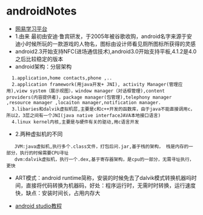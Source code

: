 # androidNotes

* [网易学习平台](http://study.163.com/category/android?utm_source=baidu&utm_medium=cpc&utm_campaign=affiliate&utm_term=IT-213&utm_content=SEM)
* 1.由来
   最初由安迪·鲁宾研发，于2005年被谷歌收购，android名字来源于安迪小时候所玩的一款游戏的人物名，图标由设计师看见厕所图标所获得的灵感
* android2.3开始支持NFC(进场通信技术),android3.0开始支持平板,4.1.2是4.0之后比较稳定的版本
* android架构：分层架构
```
  1.application,home contacts,phone ,..
  2.application framework(用java开发+ JNI), activity Manager(管理应用),view system（展示视图），window manager（对话框管理),content providers(内容提供者)，package manager(包管理),telephony manager ,resource manager ,locaiton manager,notification manager.
  3.libaries和dalvik虚拟机层,主要是c和c++开发的函数库，由于java不能直接调用c，所以2，3层之间有一个JNI(java native interfaceJAVA本地接口语言)
  4.linux kernel内核,主要是与硬件有关的驱动,用c语言开发
```
* 2.两种虚拟机的不同
```
   JVM:java虚拟机,执行多个.class文件，打包后问.jar,基于栈的架构， 栈是内存的一部分，执行的时候需要CPU寻址
   dvm:dalvik虚拟机，执行一个.dex,基于寄存器架构，是cpu的一部分，无需寻址执行，更快
```
* ART模式：android runtime简称，安装的时候免去了dalvik模式转换机器吗时间，直接将代码转换为机器码，好处：程序运行时，无需时时转换，运行速度快，缺点：安装时间长，占用内存大

* [android studio教程](http://ask.android-studio.org/?/article/86)
